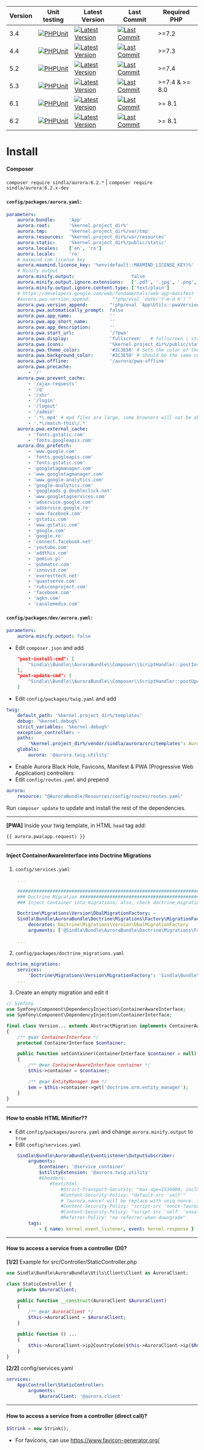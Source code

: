 | Version | Unit testing                                                                                                                                             | Latest Version                                                                                                            | Last Commit                                                                                                                    | Required PHP   |
|---------|----------------------------------------------------------------------------------------------------------------------------------------------------------|---------------------------------------------------------------------------------------------------------------------------|--------------------------------------------------------------------------------------------------------------------------------|----------------|
| 3.4     | [![PHPUnit](https://github.com/SindlaXYZ/Aurora/workflows/PHPUnit/badge.svg?branch=3.4)](https://github.com/SindlaXYZ/Aurora/actions?query=branch%3A3.4) | [![Latest Version](https://img.shields.io/badge/tag-v3.4.3-yellow)](https://github.com/SindlaXYZ/Aurora/tree/3.4)         | [![Last Commit](https://img.shields.io/github/last-commit/SindlaXYZ/Aurora/4.4)](https://github.com/SindlaXYZ/Aurora/tree/3.4) | >=7.2          |
| 4.4     | [![PHPUnit](https://github.com/SindlaXYZ/Aurora/workflows/PHPUnit/badge.svg?branch=4.4)](https://github.com/SindlaXYZ/Aurora/actions?query=branch%3A4.4) | [![Latest Version](https://img.shields.io/badge/tag-v4.4.1-yellow)](https://github.com/SindlaXYZ/Aurora/tree/4.4)         | [![Last Commit](https://img.shields.io/github/last-commit/SindlaXYZ/Aurora/4.4)](https://github.com/SindlaXYZ/Aurora/tree/4.4) | >=7.3          |
| 5.2     | [![PHPUnit](https://github.com/SindlaXYZ/Aurora/workflows/PHPUnit/badge.svg?branch=5.2)](https://github.com/SindlaXYZ/Aurora/actions?query=branch%3A5.2) | [![Latest Version](https://img.shields.io/badge/tag-v5.2.51-yellow)](https://github.com/SindlaXYZ/Aurora/tree/5.2)        | [![Last Commit](https://img.shields.io/github/last-commit/SindlaXYZ/Aurora/5.2)](https://github.com/SindlaXYZ/Aurora/tree/5.2) | >=7.4          |
| 5.3     | [![PHPUnit](https://github.com/SindlaXYZ/Aurora/workflows/PHPUnit/badge.svg?branch=5.3)](https://github.com/SindlaXYZ/Aurora/actions?query=branch%3A5.3) | [![Latest Version](https://img.shields.io/badge/tag-v5.3.9-blue)](https://github.com/SindlaXYZ/Aurora/tree/5.3)           | [![Last Commit](https://img.shields.io/github/last-commit/SindlaXYZ/Aurora/5.3)](https://github.com/SindlaXYZ/Aurora/tree/5.3) | >=7.4 & >= 8.0 |
| 6.1     | [![PHPUnit](https://github.com/SindlaXYZ/Aurora/workflows/PHPUnit/badge.svg?branch=6.1)](https://github.com/SindlaXYZ/Aurora/actions?query=branch%3A6.1) | [![Latest Version](https://img.shields.io/github/tag/SindlaXYZ/Aurora.svg)](https://github.com/SindlaXYZ/Aurora/releases) | [![Last Commit](https://img.shields.io/github/last-commit/SindlaXYZ/Aurora/6.1)](https://github.com/SindlaXYZ/Aurora/tree/6.1) | >= 8.1         |
| 6.2     | [![PHPUnit](https://github.com/SindlaXYZ/Aurora/workflows/PHPUnit/badge.svg?branch=6.2)](https://github.com/SindlaXYZ/Aurora/actions?query=branch%3A6.2) | [![Latest Version](https://img.shields.io/github/tag/SindlaXYZ/Aurora.svg)](https://github.com/SindlaXYZ/Aurora/releases) | [![Last Commit](https://img.shields.io/github/last-commit/SindlaXYZ/Aurora/6.2)](https://github.com/SindlaXYZ/Aurora/tree/6.2) | >= 8.1         |

# Install

#### Composer
`composer require sindla/aurora:6.2.*` | `composer require sindla/aurora:6.2.x-dev`


#### `config/packages/aurora.yaml`:

```yaml
parameters:
    aurora.bundle:     'App'
    aurora.root:       '%kernel.project_dir%'
    aurora.tmp:        '%kernel.project_dir%/var/tmp'
    aurora.resources:  '%kernel.project_dir%/var/resources'
    aurora.static:     '%kernel.project_dir%/public/static'
    aurora.locales:    ['en', 'ro']
    aurora.locale:     'ro'
    # maxmind.com license key
    aurora.maxmind.license_key: '%env(default::MAXMIND_LICENSE_KEY)%'
    # Minify output
    aurora.minify.output:                     false
    aurora.minify.output.ignore.extensions:   ['.pdf', '.jpg', '.png', '.gif', '.doc']
    aurora.minify.output.ignore.content.type: ['text/plain']
    # https://developers.google.com/web/fundamentals/web-app-manifest
    #aurora.pwa.version_append:        "!php/eval `date('Y-m-d H')`"
    aurora.pwa.version_append:        "!php/eval `App\Utils::pwaVersioAppend()`"
    aurora.pwa.automatically_prompt:  false
    aurora.pwa.app_name:              ''
    aurora.pwa.app_short_name:        ''
    aurora.pwa.app_description:       ''
    aurora.pwa.start_url:             '/?pwa'
    aurora.pwa.display:               'fullscreen'   # fullscreen | standalone | minimal-ui
    aurora.pwa.icons:                 '%kernel.project_dir%/public/static/img/favicon'
    aurora.pwa.theme_color:           '#2C3E50' # Sets the color of the tool bar, and may be reflected in the app's preview in task switchers
    aurora.pwa.background_color:      '#2C3E50' # Should be the same color as the load page, to provide a smooth transition from the splash screen to your app
    aurora.pwa.offline:               '/aurora/pwa-offline'
    aurora.pwa.precache:
        - '/'
    aurora.pwa.prevent_cache:
        - '/ajax-requests'
        - '/q'
        - '/xhr'
        - '/login'
        - '/logout'
        - '/admin'
        - '.*\.mp4' # mp4 files are large, some browsers will not be able to fully cache it, meaning the video will not be displayed
        - '.*\/match-this\/.*'
    aurora.pwa.external_cache:
        - 'fonts.gstatic.com'
        - 'fonts.googleapis.com'
    aurora.dns_prefetch:
        - 'www.google.com'
        - 'fonts.googleapis.com'
        - 'fonts.gstatic.com'
        - 'googletagmanager.com'
        - 'www.googletagmanager.com'
        - 'www.google-analytics.com'
        - 'google-analytics.com'
        - 'googleads.g.doubleclick.net'
        - 'www.googletagservices.com'
        - 'adservice.google.com'
        - 'adservice.google.ro'
        - 'www.facebook.com'
        - 'gstatic.com'
        - 'www.gstatic.com'
        - 'google.com'
        - 'google.ro'
        - 'connect.facebook.net'
        - 'youtube.com'
        - 'addthis.com'
        - 'gemius.pl'
        - 'pubmatic.com'
        - 'innovid.com'
        - 'everesttech.net'
        - 'quantserve.com'
        - 'rubiconproject.com'
        - 'facebook.com'
        - 'agkn.com'
        - 'casalemedia.com'
```

#### `config/packages/dev/aurora.yaml`:

```yaml
parameters:
    aurora.minify.output: false
```


* Edit `composer.json` and add
```json
    "post-install-cmd": [
        "Sindla\\Bundle\\AuroraBundle\\Composer\\ScriptHandler::postInstall"
    ],
    "post-update-cmd": [
        "Sindla\\Bundle\\AuroraBundle\\Composer\\ScriptHandler::postUpdate"
    ]
```

* Edit `config/packages/twig.yaml` and add
```yaml
twig:
    default_path: '%kernel.project_dir%/templates'
    debug: '%kernel.debug%'
    strict_variables: '%kernel.debug%'
    exception_controller: ~
    paths:
        '%kernel.project_dir%/vendor/sindla/aurora/src/templates': Aurora
    globals:
        aurora: '@aurora.twig.utility'
```

* Enable Aurora Black Hole, Favicons, Manifest & PWA (Progressive Web Application) controllers
* Edit `config/routes.yaml` and prepend
```yaml
aurora:
    resource: "@AuroraBundle/Resources/config/routes/routes.yaml"
```

Run `composer update` to update and install the rest of the dependencies.

---

**[PWA]** Inside your twig template, in HTML `head` tag add:
```twig
{{ aurora.pwa(app.request) }}
```

---

#### Inject ContainerAwareInterface into Doctrine Migrations

1. `config/services.yaml`
```yaml
    ...

    ###################################################################################################################
    ### Doctrine Migration ############################################################################################
    ### Inject Container into migrations; also, check doctrine_migrations.yaml > Doctrine\Migrations\Version\MigrationFactory

    Doctrine\Migrations\Version\DbalMigrationFactory: ~
    Sindla\Bundle\AuroraBundle\Doctrine\Migrations\Factory\MigrationFactoryDecorator:
        decorates: Doctrine\Migrations\Version\DbalMigrationFactory
        arguments: ['@Sindla\Bundle\AuroraBundle\Doctrine\Migrations\Factory\MigrationFactoryDecorator.inner', '@service_container']

    ...
```

2. `config/packages/doctrine_migrations.yaml`
```yaml
doctrine_migrations:
    services:
        'Doctrine\Migrations\Version\MigrationFactory': 'Sindla\Bundle\AuroraBundle\Doctrine\Migrations\Factory\MigrationFactoryDecorator'
    ...
```

3. Create an empty migration and edit it
```php
// Symfony
use Symfony\Component\DependencyInjection\ContainerAwareInterface;
use Symfony\Component\DependencyInjection\ContainerInterface;

final class Version... extends AbstractMigration implements ContainerAwareInterface
{
    /** @var ContainerInterface */
    protected ContainerInterface $container;

    public function setContainer(ContainerInterface $container = null)
    {
        /** @var ContainerAwareInterface container */
        $this->container = $container;

        /** @var EntityManager $em */
        $em = $this->container->get('doctrine.orm.entity_manager');
    }
}
```

---

#### How to enable HTML Minifier??

* Edit `config/packages/aurora.yaml` and change `aurora.minify.output` to `true`
* Edit `config/services.yaml`
```yaml
    Sindla\Bundle\AuroraBundle\EventListener\OutputSubscriber:
        arguments:
            $container: '@service_container'
            $utilityExtension: '@aurora.twig.utility'
            #$headers:
                #text/html:
                    #Strict-Transport-Security: "max-age=1536000; includeSubDomains"
                    #Content-Security-Policy: "default-src 'self'"
                    # ?aurora.nonce? will be replace with uniq nonce. for twig, use {{ aurora.nonce() }}
                    #Content-Security-Policy: "script-src 'nonce-?aurora.nonce?' 'unsafe-inline' 'unsafe-eval' 'strict-dynamic' https: http:; object-src 'none'"
                    #Content-Security-Policy: "script-src 'self' 'unsafe-inline' 'unsafe-eval' https: http:; object-src 'none'"
                    #Referrer-Policy: "no-referrer-when-downgrade"
        tags:
            - { name: kernel.event_listener, event: kernel.response }
```

---

#### How to access a service from a controller (DI)?

**[1/2]** Example for src/Controller/StaticController.php

```php
use Sindla\Bundle\AuroraBundle\Utils\Client\Client as AuroraClient;

class StaticController {
    private $AuroraClient;

    public function __construct(AuroraClient $AuroraClient)
    {
        /** @var AuroraClient */
        $this->AuroraClient = $AuroraClient;
    }

    public function () ...
    {
        $this->AuroraClient->ip2CountryCode($this->AuroraClient->ip($Request));
    }
}
```

**[2/2]** config/services.yaml

```yaml
services:
    App\Controller\StaticController:
        arguments:
            $AuroraClient: '@aurora.client'
```

---

#### How to access a service from a controller (direct call)?

```php
$Strink = new Strink();
```

* For favicons, can use https://www.favicon-generator.org/
